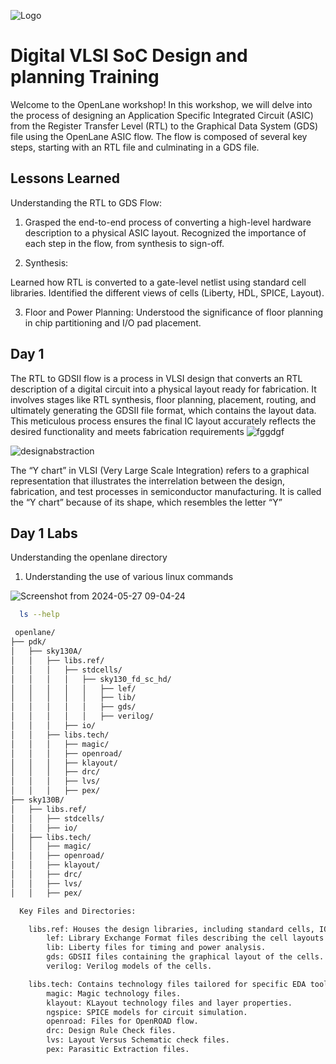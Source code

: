 

![Logo](https://www.vlsisystemdesign.com/wp-content/uploads/2016/12/vsd_logo.jpg)


# Digital VLSI SoC Design and planning Training

Welcome to the OpenLane workshop! In this workshop, we will delve into the process of designing an Application Specific Integrated Circuit (ASIC) from the Register Transfer Level (RTL) to the Graphical Data System (GDS) file using the OpenLane ASIC flow. The flow is composed of several key steps, starting with an RTL file and culminating in a GDS file.

## Lessons Learned

Understanding the RTL to GDS Flow:

1. Grasped the end-to-end process of converting a high-level hardware description to a physical ASIC layout.
Recognized the importance of each step in the flow, from synthesis to sign-off.

2. Synthesis:

Learned how RTL is converted to a gate-level netlist using standard cell libraries.
Identified the different views of cells (Liberty, HDL, SPICE, Layout).

3. Floor and Power Planning:
Understood the significance of floor planning in chip partitioning and I/O pad placement.



## Day 1


The RTL to GDSII flow is a process in VLSI design that converts an RTL
description of a digital circuit into a physical layout ready for fabrication. It
involves stages like RTL synthesis, floor planning, placement, routing, and
ultimately generating the GDSII file format, which contains the layout data.
This meticulous process ensures the final IC layout accurately reflects the
desired functionality and meets fabrication requirements
![fggdgf](https://github.com/AnoushkaTripathi/DIGITAL_VLSI_SoC_Design_and-planning_Training/assets/98522737/d256eedc-480c-4997-ad78-8e5438094956)

![designabstraction](https://github.com/AnoushkaTripathi/DIGITAL_VLSI_SoC_Design_and-planning_Training/assets/98522737/20b95cf6-161a-4b5e-95c0-0e89af44ce67)


The “Y chart” in VLSI (Very Large Scale Integration) refers to a graphical
representation that illustrates the interrelation between the design,
fabrication, and test processes in semiconductor manufacturing. It is called
the “Y chart” because of its shape, which resembles the letter “Y”



## Day 1 Labs
Understanding the openlane directory 

1.  Understanding the use of various linux commands

![Screenshot from 2024-05-27 09-04-24](https://github.com/AnoushkaTripathi/NASSCOM-VSD-SoC-design-Program/assets/98522737/03e2af36-5489-43fa-9faf-ee4f3d7fa647)


```bash
  ls --help
```

```bash
 openlane/
├── pdk/
│   ├── sky130A/
│   │   ├── libs.ref/
│   │   │   ├── stdcells/
│   │   │   │   ├── sky130_fd_sc_hd/
│   │   │   │   │   ├── lef/
│   │   │   │   │   ├── lib/
│   │   │   │   │   ├── gds/
│   │   │   │   │   ├── verilog/
│   │   │   ├── io/
│   │   ├── libs.tech/
│   │   │   ├── magic/
│   │   │   ├── openroad/
│   │   │   ├── klayout/
│   │   │   ├── drc/
│   │   │   ├── lvs/
│   │   │   ├── pex/
├── sky130B/
│   ├── libs.ref/
│   │   ├── stdcells/
│   │   ├── io/
│   ├── libs.tech/
│   │   ├── magic/
│   │   ├── openroad/
│   │   ├── klayout/
│   │   ├── drc/
│   │   ├── lvs/
│   │   ├── pex/
```

```bash
  Key Files and Directories:

    libs.ref: Houses the design libraries, including standard cells, IO cells, and other related files.
        lef: Library Exchange Format files describing the cell layouts.
        lib: Liberty files for timing and power analysis.
        gds: GDSII files containing the graphical layout of the cells.
        verilog: Verilog models of the cells.

    libs.tech: Contains technology files tailored for specific EDA tools.
        magic: Magic technology files.
        klayout: KLayout technology files and layer properties.
        ngspice: SPICE models for circuit simulation.
        openroad: Files for OpenROAD flow.
        drc: Design Rule Check files.
        lvs: Layout Versus Schematic check files.
        pex: Parasitic Extraction files.
```

